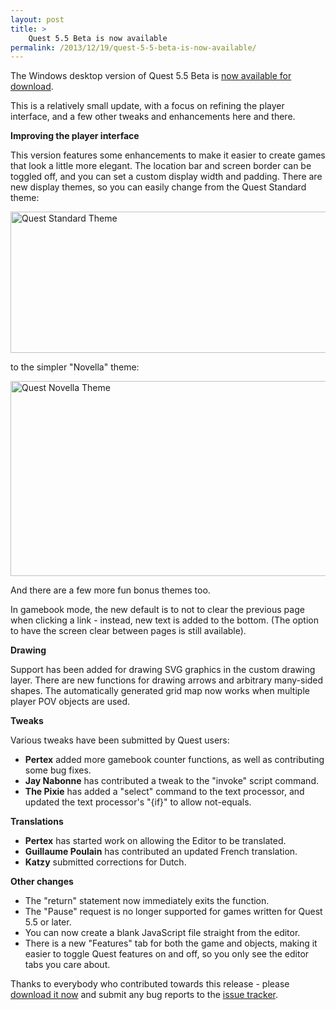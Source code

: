 ```yaml
---
layout: post
title: >
    Quest 5.5 Beta is now available
permalink: /2013/12/19/quest-5-5-beta-is-now-available/
---
```

The Windows desktop version of Quest 5.5 Beta is <a href="http://textadventures.co.uk/quest/desktop">now available for download</a>.

This is a relatively small update, with a focus on refining the player interface, and a few other tweaks and enhancements here and there.

<strong>Improving the player interface</strong>

This version features some enhancements to make it easier to create games that look a little more elegant. The location bar and screen border can be toggled off, and you can set a custom display width and padding. There are new display themes, so you can easily change from the Quest Standard theme:

<a href="http://textadventuresblog.files.wordpress.com/2013/12/standard.png"><img class="aligncenter size-large wp-image-2560" alt="Quest Standard Theme" src="http://textadventuresblog.files.wordpress.com/2013/12/standard.png?w=625" width="625" height="226" /></a>

to the simpler "Novella" theme:

<a href="http://textadventuresblog.files.wordpress.com/2013/12/novella.png"><img class="aligncenter size-large wp-image-2561" alt="Quest Novella Theme" src="http://textadventuresblog.files.wordpress.com/2013/12/novella.png?w=625" width="625" height="312" /></a>

And there are a few more fun bonus themes too.

In gamebook mode, the new default is to not to clear the previous page when clicking a link - instead, new text is added to the bottom. (The option to have the screen clear between pages is still available).

<strong>Drawing</strong>

Support has been added for drawing SVG graphics in the custom drawing layer. There are new functions for drawing arrows and arbitrary many-sided shapes. The automatically generated grid map now works when multiple player POV objects are used.

<strong>Tweaks</strong>

Various tweaks have been submitted by Quest users:
<ul>
	<li><strong>Pertex</strong> added more gamebook counter functions, as well as contributing some bug fixes.</li>
	<li><strong>Jay Nabonne</strong> has contributed a tweak to the "invoke" script command.</li>
	<li><strong>The Pixie</strong> has added a "select" command to the text processor, and updated the text processor's "{if}" to allow not-equals.</li>
</ul>
<strong>Translations</strong>
<ul>
	<li><strong>Pertex</strong> has started work on allowing the Editor to be translated.</li>
	<li><strong>Guillaume Poulain</strong> has contributed an updated French translation.</li>
	<li><strong>Katzy</strong> submitted corrections for Dutch.</li>
</ul>
<strong>Other changes</strong>
<ul>
	<li>The "return" statement now immediately exits the function.</li>
	<li>The "Pause" request is no longer supported for games written for Quest 5.5 or later.</li>
	<li>You can now create a blank JavaScript file straight from the editor.</li>
	<li>There is a new "Features" tab for both the game and objects, making it easier to toggle Quest features on and off, so you only see the editor tabs you care about.</li>
</ul>
Thanks to everybody who contributed towards this release - please <a href="http://textadventures.co.uk/quest/desktop">download it now</a> and submit any bug reports to the <a href="https://quest.codeplex.com/workitem/list/advanced">issue tracker</a>.